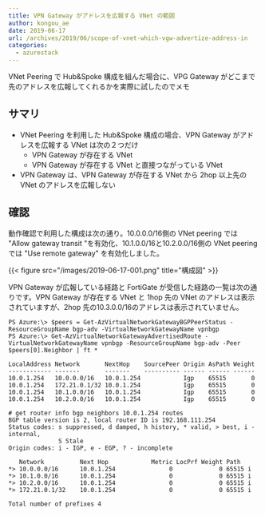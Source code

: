 ```yaml
---
title: VPN Gateway がアドレスを広報する VNet の範囲
author: kongou_ae
date: 2019-06-17
url: /archives/2019/06/scope-of-vnet-which-vgw-advertize-address-in
categories:
  - azurestack
---
```


VNet Peering で Hub&Spoke 構成を組んだ場合に、VPG Gateway がどこまで先のアドレスを広報してくれるかを実際に試したのでメモ

## サマリ

- VNet Peering を利用した Hub&Spoke 構成の場合、VPN Gateway がアドレスを広報する VNet は次の２つだけ
  - VPN Gateway が存在する VNet
  - VPN Gateway が存在する VNet と直接つながっている VNet
- VPN Gateway は、VPN Gateway が存在する VNet から 2hop 以上先の VNet のアドレスを広報しない

## 確認

動作確認で利用した構成は次の通り。10.0.0.0/16側の VNet peering では "Allow gateway transit "を有効化、10.1.0.0/16と10.2.0.0/16側の VNet peering では "Use remote gateway" を有効化しました。

{{< figure src="/images/2019-06-17-001.png" title="構成図" >}}

VPN Gateway が広報している経路と FortiGate が受信した経路の一覧は次の通りです。VPN Gateway が存在する VNet と 1hop 先の VNet のアドレスは表示されていますが、2hop 先の10.3.0.0/16のアドレスは表示されていません。

```
PS Azure:\> $peers = Get-AzVirtualNetworkGatewayBGPPeerStatus -ResourceGroupName bgp-adv -VirtualNetworkGatewayName vpnbgp
PS Azure:\> Get-AzVirtualNetworkGatewayAdvertisedRoute -VirtualNetworkGatewayName vpnbgp -ResourceGroupName bgp-adv -Peer $peers[0].Neighbor | ft *

LocalAddress Network       NextHop    SourcePeer Origin AsPath Weight
------------ -------       -------    ---------- ------ ------ ------
10.0.1.254   10.0.0.0/16   10.0.1.254            Igp    65515       0
10.0.1.254   172.21.0.1/32 10.0.1.254            Igp    65515       0
10.0.1.254   10.1.0.0/16   10.0.1.254            Igp    65515       0
10.0.1.254   10.2.0.0/16   10.0.1.254            Igp    65515       0
```

```
# get router info bgp neighbors 10.0.1.254 routes
BGP table version is 2, local router ID is 192.168.111.254
Status codes: s suppressed, d damped, h history, * valid, > best, i - internal,
              S Stale
Origin codes: i - IGP, e - EGP, ? - incomplete
 
   Network          Next Hop            Metric LocPrf Weight Path
*> 10.0.0.0/16      10.0.1.254               0             0 65515 i
*> 10.1.0.0/16      10.0.1.254               0             0 65515 i
*> 10.2.0.0/16      10.0.1.254               0             0 65515 i
*> 172.21.0.1/32    10.0.1.254               0             0 65515 i
 
Total number of prefixes 4
```
